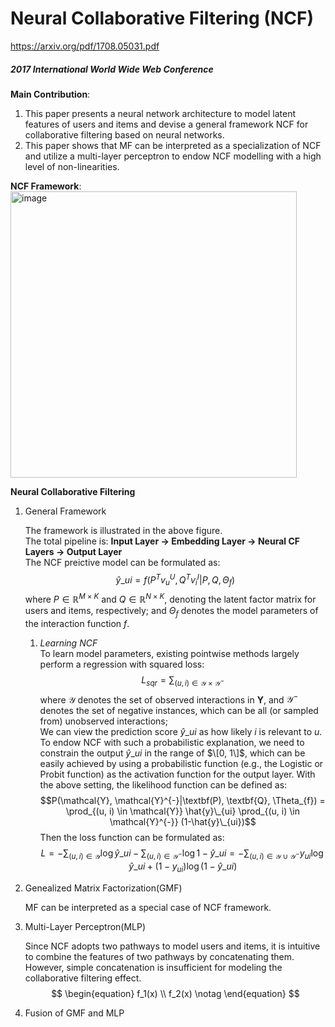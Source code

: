 # Neural Collaborative Filtering (NCF)
https://arxiv.org/pdf/1708.05031.pdf
##### *2017 International World Wide Web Conference*

**Main Contribution**: 
1. This paper presents a neural network architecture to model latent features of users and items and devise a general framework NCF for collaborative filtering based
on neural networks.
2. This paper shows that MF can be interpreted as a specialization of NCF and utilize a multi-layer perceptron to endow NCF modelling with a high level of non-linearities.

**NCF Framework**:  
<img width="458" alt="image" src="https://user-images.githubusercontent.com/49403324/206973238-1752e378-2b19-44ad-b594-242f80b36bfc.png">

**Neural Collaborative Filtering**
1. General Framework

    The framework is illustrated in the above figure.  
    The total pipeline is: **Input Layer $\rightarrow$ Embedding Layer $\rightarrow$ Neural CF Layers $\rightarrow$ Output Layer**  
    The NCF preictive model can be formulated as:
    $$\hat{y}\_{ui}=f(P^{T} v_{u}^{U}, Q^{T} v_{i}^{I} | P, Q, \Theta_{f})$$
    where $P \in \mathbb{R}^{M \times K}$ and $Q \in \mathbb{R}^{N \times K}$, denoting the latent factor matrix for users and items, respectively; and $\Theta_{f}$ denotes the model parameters of the interaction function $f$.
    1. *Learning NCF*  
        To learn model parameters, existing pointwise methods largely perform a regression with squared loss:
        $$L_{sqr} = \sum_{(u,i) \in \mathcal{Y} \times \mathcal{Y}^{-}}$$
        where $\mathcal{Y}$ denotes the set of observed interactions in **Y**, and $\mathcal{Y}^{-}$ denotes the set of negative instances, which can be all (or sampled from) unobserved interactions;  
        We can view the prediction score $\hat{y}\_{ui}$ as how likely $i$ is relevant to $u$. To endow NCF with such a probabilistic explanation, we need to constrain the output $\hat{y}\_{ui}$ in the range of $\[0, 1\]$, which can be easily achieved by using a probabilistic function (e.g., the Logistic
or Probit function) as the activation function for the output layer. With the above setting, the likelihood function can be defined as:
        $$P(\mathcal{Y}, \mathcal{Y}^{-}|\textbf(P), \textbf{Q}, \Theta_{f}) = \prod_{(u, i) \in \mathcal{Y}} \hat{y}\_{ui} \prod_{(u, i) \in \mathcal{Y}^{-}} (1-\hat{y}\_{ui})$$
        Then the loss function can be formulated as:
        $$L = - \sum_{(u, i) \in \mathcal{Y}} \log \hat{y}\_{ui}  - \sum_{(u, i) \in \mathcal{Y}^{-}} \log 1-\hat{y}\_{ui}  = - \sum_{(u, i) \in \mathcal{Y} \cup \mathcal{Y}^{-}} y_{ui} \log \hat{y}\_{ui} + (1 - y_{ui}) \log (1 - \hat{y}\_{ui})$$
        
2. Genealized Matrix Factorization(GMF)
    
    MF can be interpreted as a special case of NCF framework.
    
3. Multi-Layer Perceptron(MLP)
    
    Since NCF adopts two pathways to model users and items, it is intuitive to combine the features of two pathways by concatenating them. However, simple concatenation is insufficient for modeling the collaborative filtering effect.
    $$
    \begin{equation}
    f_1(x) \\
    f_2(x) \notag
    \end{equation}
    $$

4. Fusion of GMF and MLP
